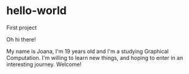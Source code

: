 # hello-world
First project

Oh hi there!

My name is Joana, I'm 19 years old and I'm a studying Graphical Computation. I'm willing to learn new things, and hoping to enter in an interesting journey. Welcome!

